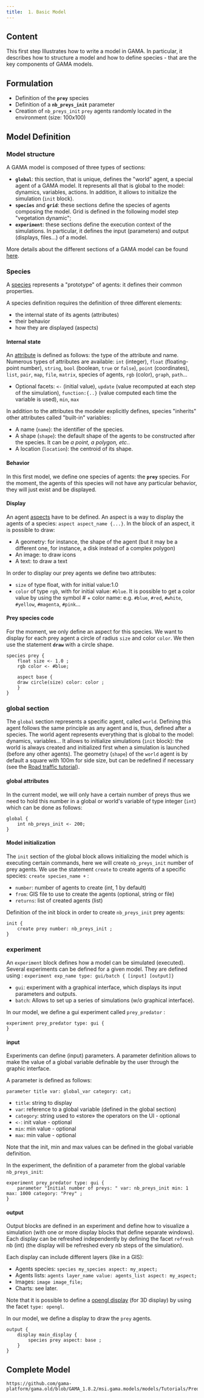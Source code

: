```yaml
---
title:  1. Basic Model
---
```



## Content

This first step Illustrates how to write a model in GAMA. In particular, it describes how to structure a model and how to define species - that are the key components of GAMA models.


## Formulation

* Definition of the **`prey`** species
* Definition of a **`nb_preys_init`** parameter
* Creation of `nb_preys_init` `prey` agents randomly located in the environment (size: 100x100)


## Model Definition

### Model structure
A GAMA model is composed of three types of sections:

* **`global`**: this section, that is unique, defines the "world" agent, a special agent of a GAMA model. It represents all that is global to the model: dynamics, variables, actions. In addition, it allows to initialize the simulation (`init` block).
* **`species`** and **`grid`**: these sections define the species of agents composing the model. Grid is defined in the following model step "vegetation dynamic";
* **`experiment`**: these sections define the execution context of the simulations. In particular, it defines the input (parameters) and output (displays, files...) of a model.


More details about the different sections of a GAMA model can be found [here](ModelOrganization).


### Species
A [species](RegularSpecies) represents a "prototype" of agents: it defines their common properties.

A species definition requires the definition of three different elements:
 
* the internal state of its agents (attributes)
* their behavior
* how they are displayed (aspects)

#### Internal state

An [attribute](RegularSpecies#declaration) is defined as follows: the type of the attribute and name. Numerous types of attributes are available: `int` (integer), `float` (floating-point number), `string`, `bool` (boolean, `true` or `false`), `point` (coordinates), `list`, `pair`, `map`, `file`, `matrix`, species of agents, `rgb` (color), `graph`, `path`...

* Optional facets: `<-` (initial value), `update` (value recomputed at each step of the simulation), `function:{..}` (value computed each time the variable is used), `min`, `max`

In addition to the attributes the modeler explicitly defines, species "inherits" other attributes called "built-in" variables:

* A name (`name`): the identifier of the species.
* A shape (`shape`): the default shape of the agents to be constructed after the species. It can be _a point, a polygon, etc._.
* A location (`location`): the centroid of its shape.

#### Behavior
In this first model, we define one species of agents: the **`prey`** species. For the moment, the agents of this species will not have any particular behavior, they will just exist and be displayed.

#### Display
An agent [aspects](RegularSpecies#the-aspect-statement) have to be defined. An aspect is a way to display the agents of a species: `aspect aspect_name {...}`.
In the block of an aspect, it is possible to draw:

* A geometry: for instance, the shape of the agent (but it may be a different one, for instance, a disk instead of a complex polygon)
* An image: to draw icons
* A text: to draw a text

In order to display our prey agents we define two attributes:

* `size` of type float, with for initial value:1.0
* `color` of type `rgb`, with for initial value: `#blue`. It is possible to get a color value by using the symbol _#_ + color name: e.g. `#blue`, `#red`, `#white`, `#yellow`, `#magenta`, `#pink`...

#### Prey species code
For the moment, we only define an aspect for this species. We want to display for each prey agent a circle of radius `size` and color `color`. We then use the statement **`draw`** with a circle shape.

```
species prey {
    float size <- 1.0 ;
    rgb color <- #blue;
		
    aspect base {
	draw circle(size) color: color ;
    }
} 
```


### global section

The `global` section represents a specific agent, called `world`. Defining this agent follows the same principle as any agent and is, thus, defined after a species.
The world agent represents everything that is global to the model: dynamics, variables...
It allows to initialize simulations (`init` block): the world is always created and initialized first when a simulation is launched (before any other agents). The geometry (`shape`) of the `world` agent is by default a square with 100m for side size, but can be redefined if necessary (see the [Road traffic tutorial](RoadTrafficModel)).

#### global attributes
In the current model, we will only have a certain number of preys thus we need to hold this number in a global or world's variable of type integer (`int`) which can be done as follows:
```
global {
    int nb_preys_init <- 200;
}
```

#### Model initialization

The `init` section of the global block allows initializing the model which is executing certain commands, here we will create `nb_preys_init` number of prey agents. We use the statement `create`  to create agents of a specific species: `create species_name +` :

* `number`: number of agents to create (int, 1 by default)
* `from`: GIS file to use to create the agents (optional, string or file)
* `returns`: list of created agents (list)

Definition of the init block in order to create `nb_preys_init` prey agents:
```
init {
    create prey number: nb_preys_init ;
}
```

### experiment
An `experiment` block defines how a model can be simulated (executed). Several experiments can be defined for a given model. They are defined using : `experiment exp_name type: gui/batch { [input] [output]}`

* `gui`: experiment with a graphical interface, which displays its input parameters and outputs.
* `batch`: Allows to set up a series of simulations (w/o graphical interface).

In our model, we define a gui experiment called `prey_predator` :
```
experiment prey_predator type: gui {
}
```

#### input
Experiments can define (input) parameters. A parameter definition allows to make the value of a global variable definable by the user through the graphic interface.

A parameter is defined as follows:
```
parameter title var: global_var category: cat;
```

* `title`: string to display
* `var`: reference to a global variable (defined in the global section)
* `category`: string used to «store» the operators on the UI - optional
* `<-`: init value - optional
* `min`: min value - optional
* `max`: min value - optional

Note that the init, min and max values can be defined in the global variable definition.

In the experiment, the definition of a parameter from the global variable `nb_preys_init`:
```
experiment prey_predator type: gui {
    parameter "Initial number of preys: " var: nb_preys_init min: 1 max: 1000 category: "Prey" ;
}
```

#### output
Output blocks are defined in an experiment and define how to visualize a simulation (with one or more display blocks that define separate windows). Each display can be refreshed independently by defining the facet `refresh` nb (int) (the display will be refreshed every nb steps of the simulation).

Each display can include different layers (like in a GIS):

* Agents species: `species my_species aspect: my_aspect;`
* Agents lists: `agents layer_name value: agents_list aspect: my_aspect;`
* Images: `image image_file;`
* Charts: see later.

Note that it is possible to define a [opengl display](Defining3DDisplays) (for 3D display) by using the facet `type: opengl`.

In our model, we define a display to draw the `prey` agents.
```
output {
    display main_display {
        species prey aspect: base ;
    }
}
```


## Complete Model

```gaml reference
https://github.com/gama-platform/gama.old/blob/GAMA_1.8.2/msi.gama.models/models/Tutorials/Predator%20Prey/models/Model%2001.gaml
```